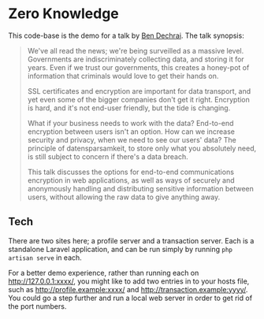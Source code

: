 # Zero Knowledge

This code-base is the demo for a talk by [Ben Dechrai](https://github.com/bendechrai). The talk synopsis:

> We've all read the news; we're being surveilled as a massive level. Governments are indiscriminately collecting data, and storing it for years. Even if we trust our governments, this creates a honey-pot of information that criminals would love to get their hands on.
> 
> SSL certificates and encryption are important for data transport, and yet even some of the bigger companies don't get it right. Encryption is hard, and it's not end-user friendly, but the tide is changing.
> 
> What if your business needs to work with the data? End-to-end encryption between users isn't an option. How can we increase security and privacy, when we need to see our users' data? The principle of datensparsamkeit, to store only what you absolutely need, is still subject to concern if there's a data breach.
> 
> This talk discusses the options for end-to-end communications encryption in web applications, as well as ways of securely and anonymously handling and distributing sensitive information between users, without allowing the raw data to give anything away.

## Tech

There are two sites here; a profile server and a transaction server. Each is a standalone Laravel application, and can be run simply by running `php artisan serve` in each.

For a better demo experience, rather than running each on http://127.0.0.1:xxxx/, you might like to add two entries in to your hosts file, such as http://profile.example:xxxx/ and http://transaction.example:yyyy/. You could go a step further and run a local web server in order to get rid of the port numbers.